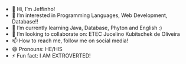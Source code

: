 - 👋 Hi, I’m Jeffinho!
- 👀 I’m interested in 
Programming Languages, Web Development, Database!!
- 🌱 I’m currently learning Java, Database, Phyton and English :)
- 💞️ I’m looking to collaborate on: ETEC Jucelino Kubitschek de Oliveira
- 📫 How to reach me, follow me on social media!
- 😄 Pronouns: HE/HIS
- ⚡ Fun fact: I AM EXTROVERTED!

<!---
JefesonBran/JefesonBran is a ✨ special ✨ repository because its `README.md` (this file) appears on your GitHub profile.
You can click the Preview link to take a look at your changes.
--->
